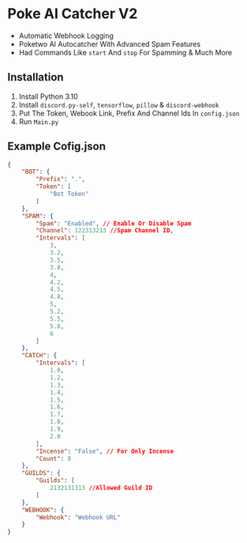 # Poke AI Catcher V2

- Automatic Webhook Logging
- Poketwo AI Autocatcher With Advanced Spam Features
- Had Commands Like `start` And `stop` For Spamming & Much More

## Installation
1. Install Python 3.10
2. Install `discord.py-self`, `tensorflow`, `pillow` & `discord-webhook`
3. Put The Token, Webook Link, Prefix And Channel Ids In `config.json`
4. Run `Main.py`

## Example Cofig.json
```json
{
    "BOT": {
        "Prefix": ".",
        "Token": [
            "Bot Token"
        ]
    },
    "SPAM": {
        "Spam": "Enabled", // Enable Or Disable Spam
        "Channel": 122313213 //Spam Channel ID,
        "Intervals": [
            3,
            3.2,
            3.5,
            3.8,
            4,
            4.2,
            4.5,
            4.8,
            5,
            5.2,
            5.5,
            5.8,
            6
        ]
    },
    "CATCH": {
        "Intervals": [
            1.0,
            1.2,
            1.3,
            1.4,
            1.5,
            1.6,
            1.7,
            1.8,
            1.9,
            2.0
        ],
        "Incense": "False", // For Only Incense
        "Count": 8
    },
    "GUILDS": {
        "Guilds": [
            2132131313 //Allowed Guild ID
        ]
    },
    "WEBHOOK": {
        "Webhook": "Webhook URL"
    }
}
```
   
